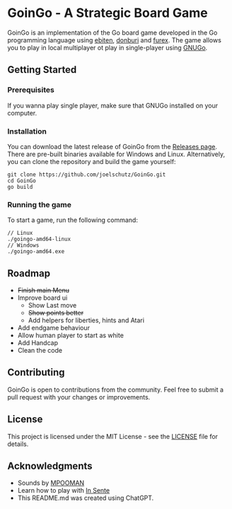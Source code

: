 # GoinGo - A Strategic Board Game

GoinGo is an implementation of the Go board game developed in the Go programming language using [ebiten](https://github.com/hajimehoshi/ebiten), [donburi](https://github.com/yohamta/donburi) and [furex](https://github.com/yohamta/furex). The game allows you to play in local multiplayer ot play in single-player using [GNUGo](https://www.gnu.org/software/gnugo/).

## Getting Started

### Prerequisites

If you wanna play single player, make sure that GNUGo installed on your computer.

### Installation

You can download the latest release of GoinGo from the [Releases page](https://github.com/joelschutz/GoinGo/releases). There are pre-built binaries available for Windows and Linux. Alternatively, you can clone the repository and build the game yourself:

```
git clone https://github.com/joelschutz/GoinGo.git
cd GoinGo
go build
```

### Running the game

To start a game, run the following command:

```
// Linux
./goingo-amd64-linux
// Windows
./goingo-amd64.exe
```

## Roadmap
 - ~~Finish main Menu~~
 - Improve board ui
   - Show Last move
   - ~~Show points better~~
   - Add helpers for liberties, hints and Atari
 - Add endgame behaviour
 - Allow human player to start as white
 - Add Handcap
 - Clean the code

## Contributing

GoinGo is open to contributions from the community. Feel free to submit a pull request with your changes or improvements.

## License

This project is licensed under the MIT License - see the [LICENSE](LICENSE) file for details.

## Acknowledgments

 - Sounds by [MPOOMAN](https://www.youtube.com/channel/UCNEIrnARXCFNpVWZlwg2pzg) 
 - Learn how to play with [In Sente](https://www.youtube.com/watch?v=NJ9QIiWgLWw)
 - This README.md was created using ChatGPT.
